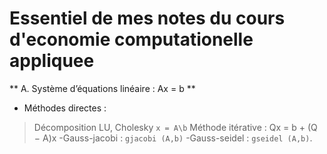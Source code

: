 # Essentiel de mes notes du cours d'economie computationelle appliquee

** A. Système d’équations linéaire : Ax = b **

* Méthodes directes : 
>Décomposition LU, Cholesky `x = A\b`
>Méthode itérative : Qx = b + (Q − A)x
-Gauss-jacobi : `gjacobi (A,b)`
-Gauss-seidel : `gseidel (A,b)`.

